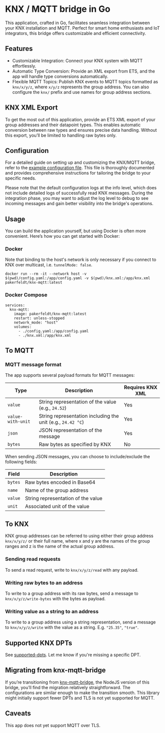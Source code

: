 # KNX / MQTT bridge in Go

This application, crafted in Go, facilitates seamless integration between your KNX installation and MQTT. Perfect for smart home enthusiasts and IoT integrators, this bridge offers customizable and efficient connectivity.

## Features
* Customizable Integration: Connect your KNX system with MQTT effortlessly.
* Automatic Type Conversion: Provide an XML export from ETS, and the app will handle type conversions automatically.
* Flexible MQTT Topics: Publish KNX events to MQTT topics formatted as `knx/x/y/z`, where `x/y/z` represents the group address. You can also configure the `knx/` prefix and use names for group address sections.

## KNX XML Export
To get the most out of this application, provide an ETS XML export of your group addresses and their datapoint types. This enables automatic conversion between raw types and ensures precise data handling. Without this export, you’ll be limited to handling raw bytes only.

## Configuration
For a detailed guide on setting up and customizing the KNX/MQTT bridge, refer to the [example configuration file](https://github.com/pakerfeldt/knx-mqtt/blob/main/config.example.yaml). This file is thoroughly documented and provides comprehensive instructions for tailoring the bridge to your specific needs.

Please note that the default configuration logs at the info level, which does not include detailed logs of successfully read KNX messages. During the integration phase, you may want to adjust the log level to debug to see incoming messages and gain better visibility into the bridge's operations.

## Usage
You can build the application yourself, but using Docker is often more convenient. Here’s how you can get started with Docker:

### Docker
Note that binding to the host's network is only necessary if you connect to KNX over multicast, i.e. `tunnelMode: false`.
```
docker run --rm -it --network host -v $(pwd)/config.yaml:/app/config.yaml -v $(pwd)/knx.xml:/app/knx.xml pakerfeldt/knx-mqtt:latest
```

### Docker Compose
```
services:
  knx-mqtt:
    image: pakerfeldt/knx-mqtt:latest
    restart: unless-stopped
    network_mode: "host"
    volumes:
      - ./config.yaml:/app/config.yaml
      - ./knx.xml:/app/knx.xml
```

## To MQTT

### MQTT message format
The app supports several payload formats for MQTT messages:

| Type    | Description | Requires KNX XML |
| -------- | ------- | ------- |
| `value`  | String representation of the value (e.g., `24.52`) | Yes |
| `value-with-unit` | String representation including the unit (e.g., `24.42 °C`) | Yes |
| `json` | JSON representation of the message | Yes |
| `bytes` | Raw bytes as specified by KNX | No |

When sending JSON messages, you can choose to include/exclude the following fields:

| Field    | Description |
| -------- | ------- |
| `bytes`  | Raw bytes encoded in Base64 |
| `name` | Name of the group address |
| `value` | String representation of the value |
| `unit` | Associated unit of the value |

## To KNX

KNX group addresses can be referred to using either their group address `knx/x/y/z/` or their full name, 
where x and y are the names of the group ranges and z is the name of the actual group address.

### Sending read requests
To send a read request, write to `knx/x/y/z/read` with any payload.

### Writing raw bytes to an address
To write to a group address with its raw bytes, send a message to `knx/x/y/z/write-bytes` with the bytes as payload.

### Writing value as a string to an address
To write to a group address using a string representation, send a message to `knx/x/y/z/write` with the value as a string.
E.g. `"25.35"`, `"true"`.

## Supported KNX DPTs
See [supported-dpts](https://github.com/pakerfeldt/knx-mqtt/blob/main/supported-dpts).
Let me know if you're missing a specific DPT.

## Migrating from knx-mqtt-bridge
If you’re transitioning from [knx-mqtt-bridge](https://github.com/pakerfeldt/knx-mqtt-bridge), the NodeJS version of this bridge, you’ll find the migration relatively straightforward. The configurations are similar enough to make the transition smooth. This library might initially support fewer DPTs and TLS is not yet supported for MQTT.

## Caveats
This app does not yet support MQTT over TLS.
